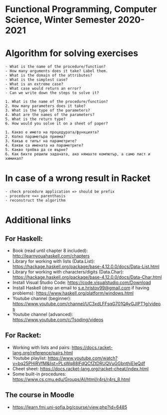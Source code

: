 # Functional Programming, Computer Science, Winter Semester 2020-2021 

# Algorithm for solving exercises
    - What is the name of the procedure/function?
    - How many arguments does it take? Label them.
    - What is the domain of the attributes?
    - What is the simplest case?
    - What is an extreme case?
    - What case would return an error?
    - Can we write down the steps to solve it?

    1. What is the name of the procedure/function?
    2. How many parameters does it take?
    3. What is the type of the parameters?
    4. What are the names of the parameters?
    5. What is the return type?
    6. How would you solve it on a sheet of paper?

    1. Какво е името на процедурата/функцията?
    2. Колко параметъра приема?
    3. Какъв е типът на параметрите?
    4. Какви са имената на параметрите?
    5. Какво трябва да се върне?
    6. Как бихте решили задачата, ако нямахте компютър, а само лист и химикал?

# In case of a wrong result in Racket
    - check procedure application => should be prefix
    - procedure <=> parenthasis
    - reconstruct the algorithm

# Additional links
## For Haskell:
 - Book (read until chapter 8 included): http://learnyouahaskell.com/chapters
 - Library for working with lists (Data.List): https://hackage.haskell.org/package/base-4.12.0.0/docs/Data-List.html 
 - Library for working with characters/digits (Data.Char): https://hackage.haskell.org/package/base-4.12.0.0/docs/Data-Char.html 
 - Install Visual Studio Code: https://code.visualstudio.com/Download
 - Install Haskell (drop an email to s.e.hristov99@gmail.com if having problems): https://www.haskell.org/platform/windows.html
 - Youtube channel (beginner): https://www.youtube.com/channel/UC3xdLFFsqG701QAyGJIPT1g/videos
 - Youtube channel (advanced): https://www.youtube.com/c/Tsoding/videos
## For Racket:
- Working with lists and pairs: https://docs.racket-lang.org/reference/pairs.html
- Youtube playlist: https://www.youtube.com/watch?v=bq25PHiRVfM&list=PLsWq88lFdQCfZtDRUQVuGGbnthiEIeQdf
- Cheet sheet: https://docs.racket-lang.org/racket-cheat/index.html
- Some built-in procedures: https://www.cs.cmu.edu/Groups/AI/html/r4rs/r4rs_8.html
## The course in Moodle
 - https://learn.fmi.uni-sofia.bg/course/view.php?id=6485